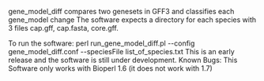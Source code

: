 gene_model_diff compares two genesets in GFF3 and classifies each gene_model change
The software expects a directory for each species with 3 files cap.gff, cap.fasta, core.gff.
	
To run the software: perl run_gene_model_diff.pl --config gene_model_diff.conf --speciesFile list_of_species.txt
This is an early release and the software is still under development. 
Known Bugs:
This Software only works with Bioperl 1.6 (it does not work with 1.7)